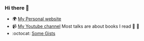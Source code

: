 ### Hi there 👋

<!--
**mohokh67/mohokh67** is a ✨ _special_ ✨ repository because its `README.md` (this file) appears on your GitHub profile.

Here are some ideas to get you started:

- 🔭 I’m currently working on ...
- 🌱 I’m currently learning ...
- 👯 I’m looking to collaborate on ...
- 🤔 I’m looking for help with ...
- 💬 Ask me about ...
- 📫 How to reach me: ...
- 😄 Pronouns: ...
- ⚡ Fun fact: ...
-->


- 🌍 [My Personal website](https://www.moho.dev)
- 📹 [My Youtube channel](http://youtube.com/c/mohokh) Most talks are about books I read 📖 📖
- :octocat: [Some Gists](https://gist.github.com/mohokh67)
